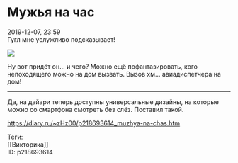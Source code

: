 Мужья на час
=============

   
 2019-12-07, 23:59   
  Гугл мне услужливо подсказывает!   
   
  ![](https://i.imgur.com/EkudccY.png)    
   
 Ну вот придёт он... и чего? Можно ещё пофантазировать, кого непоходящего можно на дом вызвать. Вызов хм... авиадиспетчера на дом!   
   
 ***   
   
 Да, на дайари теперь доступны универсальные дизайны, на которые можно со смартфона смотреть без слёз. Поставил такой.   
    
 <https://diary.ru/~zHz00/p218693614_muzhya-na-chas.htm>   
   
 Теги:   
 [[Викторика]]   
 ID: p218693614